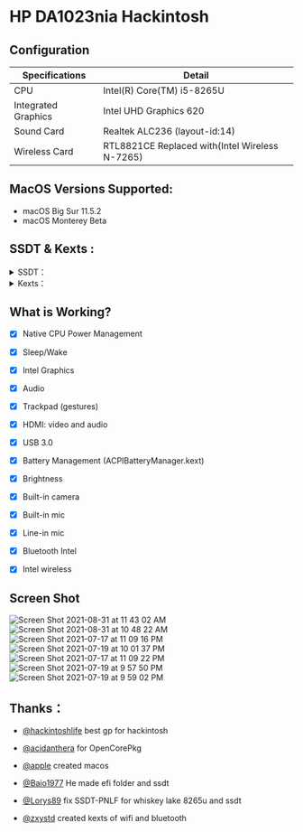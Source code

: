 

# HP DA1023nia Hackintosh

## Configuration

| Specifications      | Detail                       |
| ------------------- | ---------------------------- |
| CPU                 | Intel(R) Core(TM) i5-8265U   |
| Integrated Graphics | Intel UHD Graphics 620       |
| Sound Card          | Realtek ALC236 (layout-id:14) |
| Wireless Card       | RTL8821CE Replaced with(Intel Wireless N-7265)      |


## MacOS Versions Supported:

- macOS Big Sur 11.5.2
- macOS Monterey Beta

## SSDT & Kexts :
<details>  
<summary> SSDT：</summary> 

- `SSDT-ACAD`
- `SSDT-ALS0`
- `SSDT-AWAC`
- `SSDT-EC-USBX`
- `SSDT-GAUS`
- `SSDT-GPRW`
- `SSDT-MCHC`
- `SSDT-PLUG`
- `SSDT-PMCR`
- `SSDT-PNLF`
- `SSDT-SLPB`
- `SSDT-SRAM`
- `SSDT-TERM`
- `SSDT-UIAC`
- `SSDT-XOSI`
- `SSDT-XSPI`

</details> 

<details>  
<summary> Kexts：</summary>
 
- `Lilu.kext`
- `VirtualSMC.kext`(SMCLightSensor,SMCProcessor,SMCBatteryManager`disable`)
- `WhateverGreen.kext`
- `AppleALC.kext`
- `ECEnabler.kext`
- `CtlnaAHCIPort.kext`
- `HibernationFixup.kext`
- `RestrictEvents.kext`
- `VoodooPS2Controller.kext`
- `BrightnessKeys.kext`
- `VoodooRMI.kext`
- `VoodooSMBus.kext`
- `ACPIBatteryManager.kext`
- `AirportItlwm.kext`
- `BlueToolFixup.kext`(if you isntall mac os Monterey use this kext and delete `BluetoothInjector.kext`)
- `IntelBluetoothFirmware.kext`
- `IntelBluetoothInjector.kext`
- `HoRNDIS.kext`
- `RealtekRTL8111.kext`
- `USBInjectAll.kext`
- `XHCI-unsupported.kext`
 
 
</details> 

## What is Working?

- [x] Native CPU Power Management
- [x] Sleep/Wake
- [x] Intel Graphics
- [x] Audio
- [x] Trackpad (gestures)
- [x] HDMI: video and audio
- [x] USB 3.0
- [x] Battery Management (ACPIBatteryManager.kext)
- [x] Brightness
- [x] Built-in camera
- [x] Built-in mic
- [x] Line-in mic
- [x] Bluetooth Intel
- [x] Intel wireless

 

## Screen Shot


![Screen Shot 2021-08-31 at 11 43 02 AM](https://user-images.githubusercontent.com/35195176/131459358-450decf9-e3a9-4c92-af8f-6f9e449dbf58.png)
![Screen Shot 2021-08-31 at 10 48 22 AM](https://user-images.githubusercontent.com/35195176/131452081-4812a928-e014-4eb5-8e25-7303ae848981.png)
![Screen Shot 2021-07-17 at 11 09 16 PM](https://user-images.githubusercontent.com/35195176/126046637-82be6186-ce66-4f39-88b9-6b9069f3016d.png)
![Screen Shot 2021-07-19 at 10 01 37 PM](https://user-images.githubusercontent.com/35195176/126202033-154ae712-eb06-4125-b2df-a8f9835b8234.png)
![Screen Shot 2021-07-17 at 11 09 22 PM](https://user-images.githubusercontent.com/35195176/126046639-7fb97a70-28a6-49b3-bdc2-9a550e480792.png)
![Screen Shot 2021-07-19 at 9 57 50 PM](https://user-images.githubusercontent.com/35195176/126201610-3d16c481-d323-4741-b81b-1053b74ec9d8.png)
![Screen Shot 2021-07-19 at 9 59 02 PM](https://user-images.githubusercontent.com/35195176/126201784-4fd6274f-e3ce-4e57-b79b-cce944536331.png)


## Thanks：


- [@hackintoshlife](https://github.com/Hackintoshlifeit) best gp for hackintosh


- [@acidanthera](https://github.com/acidanthera/OpenCorePkg) for OpenCorePkg 


- [@apple](https://www.apple.com/) created macos 


- [@Baio1977](https://github.com/Baio1977) He made efi folder and ssdt


- [@Lorys89](https://github.com/Lorys89) fix SSDT-PNLF for whiskey lake 8265u and ssdt

 
- [@zxystd](https://github.com/OpenIntelWireless/itlwm) created kexts of wifi and bluetooth  

